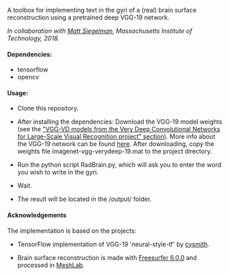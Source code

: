 A toolbox for implementing text in the gyri of a (real) brain surface reconstruction using a pretrained deep VGG-19 network.

*In collaboration with [Matt Siegelman](https://github.com/msieg), Massachusetts Institute of Technology, 2018.*

#### Dependencies:

- tensorflow
- opencv

#### Usage:
- Clone this repository.
- After installing the dependencies:
  Download the VGG-19 model weights (see the ["VGG-VD models from the Very Deep Convolutional Networks for Large-Scale Visual Recognition project" section](http://www.vlfeat.org/matconvnet/pretrained/)). More info about the VGG-19 network can be found [here](http://www.robots.ox.ac.uk/~vgg/research/very_deep/).
  After downloading, copy the weights file imagenet-vgg-verydeep-19.mat to the project directory.

- Run the python script RadBrain.py, which will ask you to enter the word you wish to write in the gyri.
- Wait. 
- The result will be located in the /output/ folder.

#### Acknowledgements

The implementation is based on the projects:

- TensorFlow implementation of VGG-19 'neural-style-tf' by [cysmith](https://github.com/cysmith/neural-style-tf).

- Brain surface reconstruction is made with [Freesurfer 6.0.0](https://surfer.nmr.mgh.harvard.edu/) and processed in [MeshLab](http://www.meshlab.net/). 
